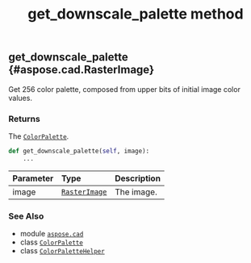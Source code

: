 ﻿---
title: get_downscale_palette method
second_title: Aspose.CAD for Python via .NET API References
description: 
type: docs
weight: 80
url: /aspose.cad/colorpalettehelper/get_downscale_palette/
is_root: false
---

## get_downscale_palette {#aspose.cad.RasterImage}

Get 256 color palette, composed from upper bits of initial image color values.


### Returns 


The [`ColorPalette`](/cad/python-net/aspose.cad/colorpalette).


```python
def get_downscale_palette(self, image):
    ...
```


| Parameter | Type | Description |
| :- | :- | :- |
| image | [`RasterImage`](/cad/python-net/aspose.cad/rasterimage) | The image. |



### See Also
* module [`aspose.cad`](../../)
* class [`ColorPalette`](/cad/python-net/aspose.cad/colorpalette)
* class [`ColorPaletteHelper`](/cad/python-net/aspose.cad/colorpalettehelper)
